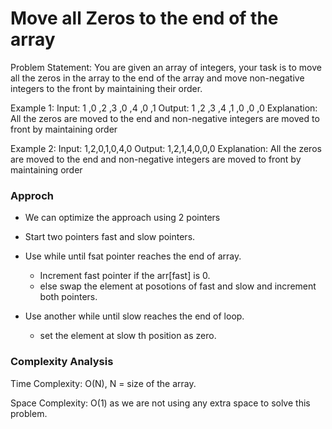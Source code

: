 # Move all Zeros to the end of the array

Problem Statement: You are given an array of integers, your task is to move all the zeros in the array to the end of the array and move non-negative integers to the front by maintaining their order.

Example 1:
Input: 1 ,0 ,2 ,3 ,0 ,4 ,0 ,1
Output: 1 ,2 ,3 ,4 ,1 ,0 ,0 ,0
Explanation: All the zeros are moved to the end and non-negative integers are moved to front by maintaining order

Example 2:
Input: 1,2,0,1,0,4,0
Output: 1,2,1,4,0,0,0
Explanation: All the zeros are moved to the end and non-negative integers are moved to front by maintaining order

### Approch

- We can optimize the approach using 2 pointers

- Start two pointers fast and slow pointers.
- Use while until fsat pointer reaches the end of array.
    - Increment fast pointer if the arr[fast] is 0.
    - else swap the element at posotions of fast and slow and increment both pointers.
- Use another while until slow reaches the end of loop.
    - set the element at slow th position as zero.

### Complexity Analysis

Time Complexity: O(N), N = size of the array.

Space Complexity: O(1) as we are not using any extra space to solve this problem.